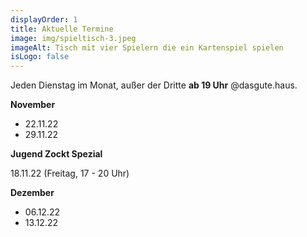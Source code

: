 ```yaml
---
displayOrder: 1
title: Aktuelle Termine
image: img/spieltisch-3.jpeg
imageAlt: Tisch mit vier Spielern die ein Kartenspiel spielen
isLogo: false
---
```

Jeden Dienstag im Monat, außer der Dritte **ab 19 Uhr** @dasgute.haus.

**November**
* 22.11.22
* 29.11.22

**Jugend Zockt Spezial**

18.11.22 (Freitag, 17 - 20 Uhr)

**Dezember**
* 06.12.22
* 13.12.22